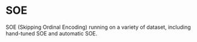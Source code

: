 # SOE
SOE (Skipping Ordinal Encoding) running on a variety of dataset, including hand-tuned SOE and automatic SOE.
